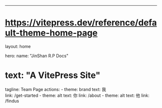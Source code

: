 ---
# https://vitepress.dev/reference/default-theme-home-page
layout: home

hero:
  name: "JinShan R.P Docs"
#  text: "A VitePress Site"
  tagline: Team Page
  actions:
    - theme: brand
      text: 我        
      link: /get-started
    - theme: alt
      text: 你
      link: /about
    - theme: alt
      text: 他
      link: /findus
